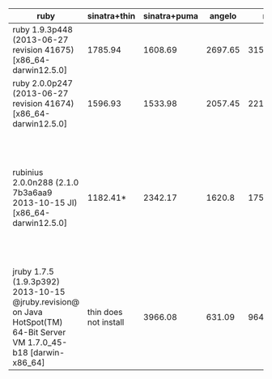 <table>

  <thead>
    <th>ruby</th>
    <th>sinatra+thin</th>
    <th>sinatra+puma</th>
    <th>angelo</th>
    <th>reel</th>
    <th>notes</th>
  </thead>

  <tbody>
    <tr>
      <td>ruby 1.9.3p448 (2013-06-27 revision 41675) [x86_64-darwin12.5.0]</td>
      <td>1785.94</td>
      <td>1608.69</td>
      <td>2697.65</td>
      <td>3152.99</td>
      <td></td>
    </tr>
    <tr>
      <td>ruby 2.0.0p247 (2013-06-27 revision 41674) [x86_64-darwin12.5.0]</td>
      <td>1596.93</td>
      <td>1533.98</td>
      <td>2057.45</td>
      <td>2216.98</td>
      <td></td>
    </tr>
    <tr>
      <td>rubinius 2.0.0n288 (2.1.0 7b3a6aa9 2013-10-15 JI) [x86_64-darwin12.5.0]</td>
      <td>1182.41*</td>
      <td>2342.17</td>
      <td>1620.8</td>
      <td>1757.87**</td>
      <td>
        * ran many times, usually got "CRASH: A fatal error has occurred." midway through the test.<br/>
        ** had to -c 50 to not get "ArgumentError: Data object has already been freed"
      </td>
    </tr>
    <tr>
      <td>jruby 1.7.5 (1.9.3p392) 2013-10-15 @jruby.revision@ on Java HotSpot(TM) 64-Bit Server VM 1.7.0_45-b18 [darwin-x86_64]</td>
      <td>thin does not install</td>
      <td>3966.08</td>
      <td>631.09</td>
      <td>964.15</td>
      <td>had to turn -c down to 50 for jruby?</td>
    </tr>
  </tbody>

</table>
